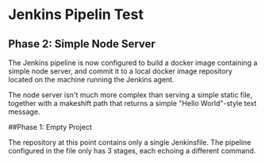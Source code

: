 # Jenkins Pipelin Test
## Phase 2: Simple Node Server

The Jenkins pipeline is now configured to build a docker image containing a simple node server, and commit it to a local docker image repository located on the machine running the Jenkins agent.

The node server isn't much more complex than serving a simple static file, together with a makeshift path that returns a simple "Hello World"-style text message.

##Phase 1: Empty Project

The repository at this point contains only a single Jenkinsfile.
The pipeline configured in the file only has 3 stages, each echoing a different command.

